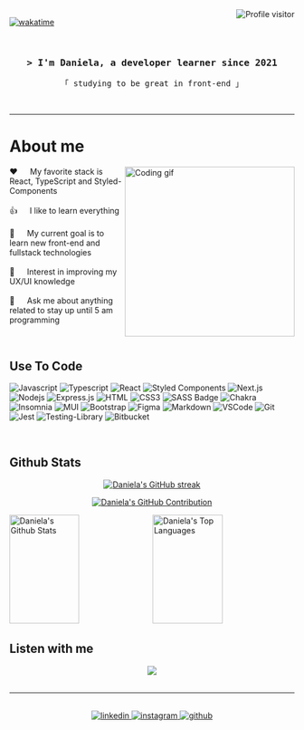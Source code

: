 <a href="https://komarev.com/ghpvc/?username=danielafarias">
  <img align="right" src="https://komarev.com/ghpvc/?username=danielafarias&label=Visitors&color=0e75b6&style=flat" alt="Profile visitor" />
</a>

[![wakatime](https://wakatime.com/badge/user/6eef1779-d59a-45df-acdd-6e47bcb9a493.svg)](https://wakatime.com/@6eef1779-d59a-45df-acdd-6e47bcb9a493)

<br/>

<h3 align="center">
  <samp>&gt; I'm Daniela, a developer learner since 2021</samp>
</h3>

<p align="center"> 
  <samp>
    「 studying to be great in front-end 」
    <br>
  </samp>
</p>
<br />

<hr/>

 # About me
<p>
 <img align="right" width="300px" src="https://substackcdn.com/image/fetch/f_auto,q_auto:good,fl_progressive:steep/https%3A%2F%2Fbucketeer-e05bbc84-baa3-437e-9518-adb32be77984.s3.amazonaws.com%2Fpublic%2Fimages%2F3499c198-cec1-4233-bb25-eb70ccf76826_512x512.gif" alt="Coding gif" />
  
 ❤️ &emsp; My favorite stack is React, TypeScript and Styled-Components<br/><br/>
 👍 &emsp; I like to learn everything<br/><br/>
 🎯 &emsp; My current goal is to learn new front-end and fullstack technologies<br/><br/>
 🎨 &emsp; Interest in improving my UX/UI knowledge<br/><br/>
 💬 &emsp; Ask me about anything related to stay up until 5 am programming
</p>

<br/>

## Use To Code

![Javascript](https://img.shields.io/badge/Javascript-F0DB4F?style=for-the-badge&labelColor=black&logo=javascript&logoColor=F0DB4F)
![Typescript](https://img.shields.io/badge/Typescript-007acc?style=for-the-badge&labelColor=black&logo=typescript&logoColor=007acc)
![React](https://img.shields.io/badge/-React-61DBFB?style=for-the-badge&labelColor=black&logo=react&logoColor=61DBFB)
![Styled Components](https://img.shields.io/badge/styled--components-DB7093?style=for-the-badge&logo=styled-components&logoColor=white)
![Next.js](https://img.shields.io/badge/next.js-000000?style=for-the-badge&logo=nextdotjs&logoColor=white)
![Nodejs](https://img.shields.io/badge/Nodejs-3C873A?style=for-the-badge&labelColor=black&logo=node.js&logoColor=3C873A)
![Express.js](https://img.shields.io/badge/Express.js-000000?style=for-the-badge&logo=express&logoColor=white)
![HTML](https://img.shields.io/badge/HTML5-E34F26?style=for-the-badge&logo=html5&logoColor=white)
![CSS3](https://img.shields.io/badge/CSS3-1572B6?style=for-the-badge&logo=css3&logoColor=white)
![SASS Badge](https://img.shields.io/badge/Sass-CC6699?style=for-the-badge&logo=sass&logoColor=white)
![Chakra](https://img.shields.io/badge/chakra-%234ED1C5.svg?style=for-the-badge&logo=chakraui&logoColor=white)
![Insomnia](https://img.shields.io/badge/Insomnia-black?style=for-the-badge&logo=insomnia&logoColor=5849BE)
![MUI](https://img.shields.io/badge/MUI-%230081CB.svg?style=for-the-badge&logo=mui&logoColor=white)
![Bootstrap](https://img.shields.io/badge/Bootstrap-563D7C?style=for-the-badge&logo=bootstrap&logoColor=white)
![Figma](https://img.shields.io/badge/figma-%23F24E1E.svg?style=for-the-badge&logo=figma&logoColor=white)
![Markdown](https://img.shields.io/badge/Markdown-000000?style=for-the-badge&logo=markdown&logoColor=white)
![VSCode](https://img.shields.io/badge/Visual_Studio-0078d7?style=for-the-badge&logo=visual%20studio&logoColor=white)
![Git](https://img.shields.io/badge/Git-F05032?style=for-the-badge&logo=git&logoColor=white)
![Jest](https://img.shields.io/badge/-jest-%23C21325?style=for-the-badge&logo=jest&logoColor=white)
![Testing-Library](https://img.shields.io/badge/-TestingLibrary-%23E33332?style=for-the-badge&logo=testing-library&logoColor=white)
![Bitbucket](https://img.shields.io/badge/bitbucket-%230047B3.svg?style=for-the-badge&logo=bitbucket&logoColor=white)

<br/>

## Github Stats 
<p align="center">
  <a href="https://github.com/danielafarias">
    <img src="https://github-readme-streak-stats.herokuapp.com/?user=danielafarias&theme=radical&border=AE81FF&background=0D1117" alt="Daniela's GitHub streak"/>
  </a>
</p>

<p align="center">
  <a href="https://github.com/danielafarias">
    <img src="https://github-profile-summary-cards.vercel.app/api/cards/profile-details?username=danielafarias&theme=radical" alt="Daniela's GitHub Contribution"/>
  </a>
</p>

<a> 
  <a href="https://github.com/danielafarias"><img alt="Daniela's Github Stats" src="https://denvercoder1-github-readme-stats.vercel.app/api?username=danielafarias&show_icons=true&count_private=true&theme=react&border_color=AE81FF&bg_color=0D1117&title_color=F85D7F&icon_color=F8D866" height="192px" width="49.5%"/></a>
  <a href="https://github.com/danielafarias"><img alt="Daniela's Top Languages" src="https://denvercoder1-github-readme-stats.vercel.app/api/top-langs/?username=danielafarias&langs_count=8&layout=compact&theme=react&border_color=AE81FF&bg_color=0D1117&title_color=F85D7F&icon_color=F8D866" height="192px" width="49.5%"/></a>
</a>

<br/>

## Listen with me  

<div align="center"><img src="https://spotify-github-profile.vercel.app/api/view?uid=22egat2oz5hv5esopnnlmiwiq&cover_image=true&theme=default" /></div>

<br/>

<hr/> 

<br />

<div align="center">
  <a href="https://linkedin.com/in/danielacfarias" target="_blank">
    <img src=https://img.shields.io/badge/linkedin-%231E77B5.svg?&style=for-the-badge&logo=linkedin&logoColor=white alt=linkedin   style="margin-bottom: 5px;" />
  </a>
<a href="https://instagram.com/danic.farias" target="_blank">
<img src=https://img.shields.io/badge/instagram-%23000000.svg?&style=for-the-badge&logo=instagram&logoColor=white alt=instagram style="margin-bottom: 5px;" />
</a>
<a href="https://github.com/danielafarias" target="_blank">
<img src=https://img.shields.io/badge/github-%2324292e.svg?&style=for-the-badge&logo=github&logoColor=white alt=github style="margin-bottom: 5px;" />
</a>
</div> 
<br/>
